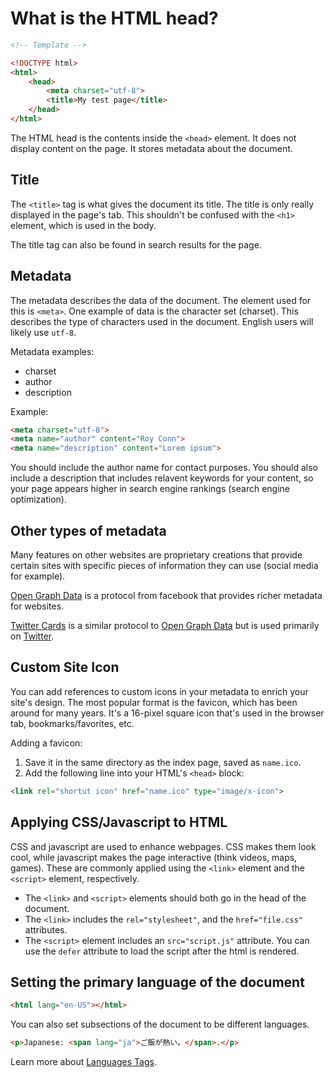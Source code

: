 # What is the HTML head?

```html
<!-- Template -->

<!DOCTYPE html>
<html>
    <head>
        <meta charset="utf-8">
        <title>My test page</title>
    </head>
</html>
```

The HTML head is the contents inside the `<head>` element.
It does not display content on the page. It stores metadata
about the document.

## Title

The `<title>` tag is what gives the document its title.
The title is only really displayed in the page's tab.
This shouldn't be confused with the `<h1>` element, which
is used in the body.

The title tag can also be found in search results for the
page.

## Metadata

The metadata describes the data of the document. The element
used for this is `<meta>`. One example of data is the character
set (charset). This describes the type of characters used in the
document. English users will likely use `utf-8`.

Metadata examples:

* charset
* author
* description

Example:

```html
<meta charset="utf-8">
<meta name="author" content="Roy Conn">
<meta name="description" content="Lorem ipsum">
```

You should include the author name for contact purposes. You should
also include a description that includes relavent keywords for your content,
so your page appears higher in search engine rankings (search engine optimization).

## Other types of metadata

Many features on other websites are proprietary creations that provide certain sites
with specific pieces of information they can use (social media for example).

[Open Graph Data](http://ogp.me/) is a protocol from facebook that provides richer
metadata for websites.

[Twitter Cards](https://developer.twitter.com/en/docs/tweets/optimize-with-cards/overview/abouts-cards) is a similar protocol to [Open Graph Data](http://ogp.me/) but is used primarily on [Twitter](https://twitter.com).

## Custom Site Icon

You can add references to custom icons in your metadata to enrich your site's design.
The most popular format is the favicon, which has been around for many years. It's a
16-pixel square icon that's used in the browser tab, bookmarks/favorites, etc.

Adding a favicon:

1. Save it in the same directory as the index page, saved as `name.ico`.
2. Add the following line into your HTML's `<head>` block:

```html
<link rel="shortut icon" href="name.ico" type="image/x-icon">
```

## Applying CSS/Javascript to HTML

CSS and javascript are used to enhance webpages. CSS makes them look cool, while
javascript makes the page interactive (think videos, maps, games). These are
commonly applied using the `<link>` element and the `<script>` element, respectively.

* The `<link>` and `<script>` elements should both go in the head of the document.
* The `<link>` includes the `rel="stylesheet"`, and the `href="file.css"` attributes.
* The `<script>` element includes an `src="script.js"` attribute. You can use the `defer` attribute to load the script after the html is rendered.

## Setting the primary language of the document

```html
<html lang="en-US"></html>
```

You can also set subsections of the document to be different languages.

```html
<p>Japanese: <span lang="ja">ご飯が熱い。</span>.</p>
```

Learn more about [Languages Tags](https://www.w3.org/International/articles/language-tags/).
